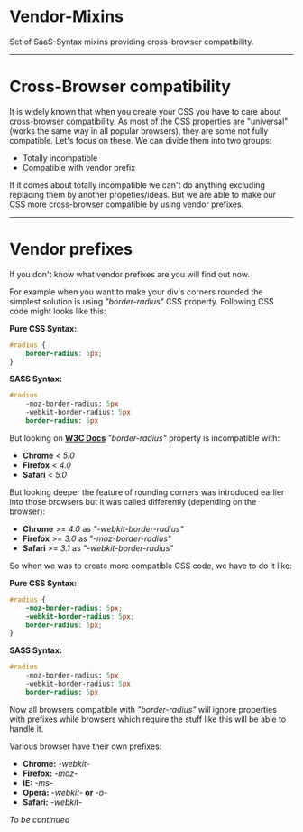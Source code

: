 # Vendor-Mixins
Set of SaaS-Syntax mixins providing cross-browser compatibility.
***

# Cross-Browser compatibility
It is widely known that when you create your CSS you have to care about cross-browser compatibility.
As most of the CSS properties are "universal" (works the same way in all popular browsers), they are some not fully compatible.
Let's focus on these. 
We can divide them into two groups:
- Totally incompatible
- Compatible with vendor prefix

If it comes about totally incompatible we can't do anything excluding replacing them by another propeties/ideas.
But we are able to make our CSS more cross-browser compatible by using vendor prefixes.
***

# Vendor prefixes
If you don't know what vendor prefixes are you will find out now.

For example when you want to make your div's corners rounded the simplest solution is using *"border-radius"* CSS property.
Following CSS code might looks like this:

**Pure CSS Syntax:**
```css
#radius {
    border-radius: 5px;
}
```

**SASS Syntax:**
```sass
#radius
    -moz-border-radius: 5px
    -webkit-border-radius: 5px
    border-radius: 5px
```

But looking on [**W3C Docs**](https://www.w3schools.com/cssref/css3_pr_border-radius.asp) *"border-radius"* property is incompatible with:
- **Chrome** < *5.0*
- **Firefox** < *4.0*
- **Safari** < *5.0*

But looking deeper the feature of rounding corners was introduced earlier into those browsers but it was called differently (depending on the browser):
- **Chrome** >= *4.0* as *"-webkit-border-radius"*
- **Firefox** >= *3.0* as *"-moz-border-radius"*
- **Safari** >= *3.1* as *"-webkit-border-radius"*

So when we was to create more compatible CSS code, we have to do it like:

**Pure CSS Syntax:**
```css
#radius {
    -moz-border-radius: 5px;
    -webkit-border-radius: 5px;
    border-radius: 5px;
}
```

**SASS Syntax:**
```sass
#radius
    -moz-border-radius: 5px
    -webkit-border-radius: 5px
    border-radius: 5px
```

Now all browsers compatible with *"border-radius"* will ignore properties with prefixes while browsers which require the stuff like this will be able to handle it.

Various browser have their own prefixes:
- **Chrome:** *-webkit-*
- **Firefox:** *-moz-*
- **IE:** *-ms-*
- **Opera:** *-webkit-* **or** *-o-*
- **Safari:** *-webkit-*

*To be continued*